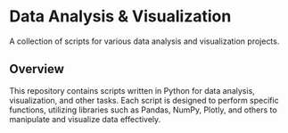 # Data Analysis & Visualization

A collection of scripts for various data analysis and visualization projects.

## Overview

This repository contains scripts written in Python for data analysis, visualization, and other tasks. Each script is designed to perform specific functions, utilizing libraries such as Pandas, NumPy, Plotly, and others to manipulate and visualize data effectively.
